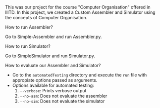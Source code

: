 This was our project for the course "Computer Organisation" offered in IIITD. In this project, we created a Custom Assembler and Simulator using the concepts of Computer Organisation.

How to run Assembler?

Go to Simple-Assembler and run Assembler.py.

How to run Simulator?

Go to SimpleSimulator and run Simulator.py.

How to evaluate our Assembler and Simulator?
* Go to the `automatedTesting` directory and execute the `run` file with appropiate options passed as arguments.
* Options available for automated testing:
	1. `--verbose`: Prints verbose output
	2. `--no-asm`: Does not evaluate the assembler
	3. `--no-sim`: Does not evaluate the simulator

